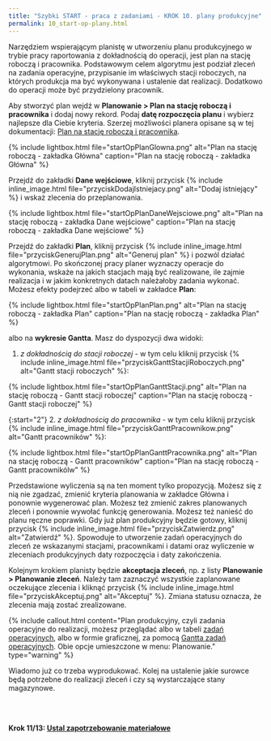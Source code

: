 ```yaml
---
title: "Szybki START - praca z zadaniami - KROK 10. plany produkcyjne"
permalink: 10_start-op-plany.html 
---
```



Narzędziem wspierającym planistę w utworzeniu planu produkcyjnego w trybie pracy raportowania z dokładnością do operacji, jest plan na stację roboczą i pracownika. Podstawowym celem algorytmu jest podział zleceń na zadania operacyjne, przypisanie im właściwych stacji roboczych, na których produkcja ma być wykonywana i ustalenie dat realizacji. Dodatkowo do operacji może być przydzielony pracownik.

Aby stworzyć plan wejdź w **Planowanie > Plan na stację roboczą i pracownika** i dodaj nowy rekord. Podaj **datę rozpoczęcia planu** i wybierz najlepsze dla Ciebie kryteria. Szerzej możliwości planera opisane są w tej dokumentacji: [Plan na stację roboczą i pracownika](/plan-na-stacje-robocza-i-pracownika).

{% include lightbox.html file="startOpPlanGlowna.png" alt="Plan na stację roboczą - zakładka Główna" caption="Plan na stację roboczą - zakładka Główna" %}

Przejdź do zakładki **Dane wejściowe**, kliknij przycisk {% include inline_image.html file="przyciskDodajIstniejacy.png" alt="Dodaj istniejący" %} i wskaż zlecenia do przeplanowania.

{% include lightbox.html file="startOpPlanDaneWejsciowe.png" alt="Plan na stację roboczą - zakładka Dane wejściowe" caption="Plan na stację roboczą - zakładka Dane wejściowe" %}

Przejdź do zakładki **Plan**, kliknij przycisk {% include inline_image.html file="przyciskGenerujPlan.png" alt="Generuj plan" %} i pozwól działać algorytmowi. Po skończonej pracy planer wyznaczy operacje do wykonania, wskaże na jakich stacjach mają być realizowane, ile zajmie realizacja i w jakim konkretnych datach należałoby zadania wykonać. Możesz efekty podejrzeć albo w tabeli w zakładce **Plan**:

{% include lightbox.html file="startOpPlanPlan.png" alt="Plan na stację roboczą - zakładka Plan" caption="Plan na stację roboczą - zakładka Plan" %}

albo na **wykresie Gantta**. Masz do dyspozycji dwa widoki:

1. _z dokładnością do stacji roboczej_ - w tym celu kliknij przycisk {% include inline_image.html file="przyciskGanttStacjiRoboczych.png" alt="Gantt stacji roboczych" %}:

{% include lightbox.html file="startOpPlanGanttStacji.png" alt="Plan na stację roboczą - Gantt stacji roboczej" caption="Plan na stację roboczą - Gantt stacji roboczej" %}

{:start="2"}
2. _z dokładnością do pracownika_ - w tym celu kliknij przycisk {% include inline_image.html file="przyciskGanttPracownikow.png" alt="Gantt pracowników" %}:

{% include lightbox.html file="startOpPlanGanttPracownika.png" alt="Plan na stację roboczą - Gantt pracowników" caption="Plan na stację roboczą - Gantt pracownikólw" %}


Przedstawione wyliczenia są na ten moment tylko propozycją. Możesz się z nią nie zgadzać, zmienić kryteria planowania w zakładce Główna i ponownie wygenerować plan. Możesz też zmienić zakres planowanych zleceń i ponownie wywołać funkcję generowania. Możesz też nanieść do planu ręczne poprawki. Gdy już plan produkcyjny będzie gotowy, kliknij przycisk {% include inline_image.html file="przyciskZatwierdz.png" alt="Zatwierdź" %}. Spowoduje to utworzenie zadań operacyjnych do zleceń ze wskazanymi stacjami, pracownikami i datami oraz wyliczenie w zleceniach produkcyjnych daty rozpoczęcia i daty zakończenia. 

Kolejnym krokiem planisty będzie **akceptacja zleceń**, np. z listy **Planowanie > Planowanie zleceń**. Należy tam zaznaczyć wszystkie zaplanowane oczekujące zlecenia i kliknąć przycisk {% include inline_image.html file="przyciskAkceptuj.png" alt="Akceptuj" %}. Zmiana statusu oznacza, że zlecenia mają zostać zrealizowane.

{% include callout.html content="Plan produkcyjny, czyli zadania operacyjne do realizacji, możesz przeglądać albo w tabeli [zadań operacyjnych](/planowanie-operacyjne), albo w formie graficznej, za pomocą [Gantta zadań operacyjnych](/gantt-zadan-operacyjnych). Obie opcje umieszczone w menu: Planowanie." type="warning" %}

Wiadomo już co trzeba wyprodukować. Kolej na ustalenie jakie surowce będą potrzebne do realizacji zleceń i czy są wystarczające stany magazynowe.

<br/>
<br/>

**Krok 11/13: [Ustal zapotrzebowanie materiałowe](/11_start-op-zapotrzebowanie)**